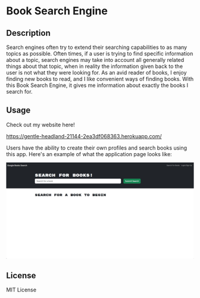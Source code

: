 # Book Search Engine

## Description

Search engines often try to extend their searching capabilities to as many topics as possible. Often times, if a user is trying to find specific information about a topic, search engines may take into account all generally related things about that topic, when in reality the information given back to the user is not what they were looking for. As an avid reader of books, I enjoy finding new books to read, and I like convenient ways of finding books. With this Book Search Engine, it gives me information about exactly the books I search for.

## Usage

Check out my website here!

https://gentle-headland-21144-2ea3df068363.herokuapp.com/

Users have the ability to create their own profiles and search books using this app. Here's an example of what the application page looks like:

![Book Search Engine webpage](images/bookWebsite.jpg)

## License

MIT License